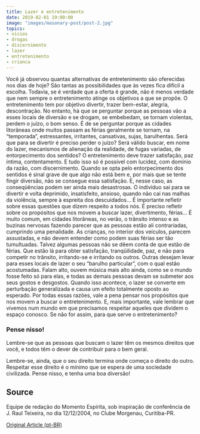 ```yaml
---
title: Lazer e entretenimento
date: 2019-02-01 19:00:00
image: "images/masonary-post/post-2.jpg"
topics: 
- vicios
- drogas
- discernimento
- lazer
- entretenimento
- crianca
---
```


Você já observou quantas alternativas de entretenimento são oferecidas nos dias
de hoje?
São tantas as possibilidades que às vezes fica difícil a escolha.
Todavia, se é verdade que a oferta é grande, não é menos verdade que nem sempre
o entretenimento atinge os objetivos a que se propõe.
O entretenimento tem por objetivo divertir, trazer bem-estar, alegria,
descontração.
No entanto, há que se perguntar porque as pessoas vão a esses locais de
diversão e se drogam, se embebedam, se tornam violentas, perdem o juízo, o bom
senso.
É de se perguntar porque as cidades litorâneas onde muitos passam as férias
geralmente se tornam, na “temporada”, estressantes, irritantes, cansativas,
sujas, barulhentas.
Será que para se divertir é preciso perder o juízo?
Será válido buscar, em nome do lazer, mecanismos de alienação da realidade, de
fugas variadas, de entorpecimento dos sentidos?
O entretenimento deve trazer satisfação, paz íntima, contentamento. E tudo isso
só é possível com lucidez, com domínio da razão, com discernimento.
Quando se opta pelo entorpecimento dos sentidos é sinal grave de que algo não
está bem e, por mais que se tente fingir diversão, não se consegue essa
satisfação.
E, nesse caso, as conseqüências podem ser ainda mais desastrosas.
O indivíduo sai para se divertir e volta deprimido, insatisfeito, ansioso,
quando não cai nas malhas da violência, sempre à espreita dos descuidados...
É importante refletir sobre essas questões que dizem respeito a todos nós.
É preciso refletir sobre os propósitos que nos movem a buscar lazer,
divertimento, férias...
É muito comum, em cidades litorâneas, no verão, o trânsito intenso e as buzinas
nervosas fazendo parecer que as pessoas estão ali contrariadas, cumprindo uma
penalidade.
As crianças, no interior dos veículos, parecem assustadas, e não devem entender
como podem suas férias ser tão tumultuadas.
Talvez algumas pessoas não se dêem conta de que estão de férias. Que estão lá
para obter satisfação, tranqüilidade, paz, e não para competir no trânsito,
irritando-se e irritando os outros.
Outras desejam levar para esses locais de lazer o seu “barulho particular”, com
o qual estão acostumadas.
Falam alto, ouvem música mais alto ainda, como se o mundo fosse feito só para
elas, e todas as demais pessoas devam se submeter aos seus gostos e desgostos.
Quando isso acontece, o lazer se converte em perturbação generalizada e causa
um efeito totalmente oposto ao esperado.
Por todas essas razões, vale a pena pensar nos propósitos que nos movem a
buscar o entretenimento.
E, mais importante, vale lembrar que vivemos num mundo em que precisamos
respeitar aqueles que dividem o espaço conosco.
Se não for assim, para que serve o entretenimento?

### Pense nisso!
Lembre-se que as pessoas que buscam o lazer têm os mesmos direitos que você, e
todos têm o dever de contribuir para o bem geral.

Lembre-se, ainda, que o seu direito termina onde começa o direito do outro.
Respeitar esse direito é o mínimo que se espera de uma sociedade civilizada.
Pense nisso, e tenha uma boa diversão!

## Source
Equipe de redação do Momento Espírita, sob inspiração de conferência de J. Raul
Teixeira, no dia 12/12/2004, no Clube Morgenau, Curitiba-PR.


[Original Article (pt-BR)](http://momento.com.br/pt/ler_texto.php?id=1188)
